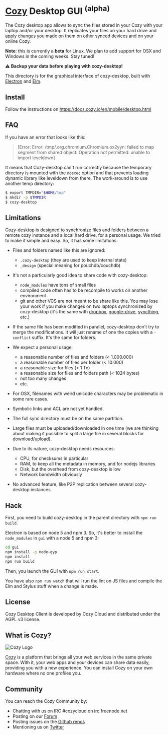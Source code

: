 [Cozy][0] Desktop GUI <sup>(alpha)</sup>
========================================

The Cozy desktop app allows to sync the files stored in your Cozy with your
laptop and/or your desktop. It replicates your files on your hard drive and
apply changes you made on them on other synced devices and on your online Cozy.

**Note**: this is currently a **beta** for Linux. We plan to add support for
OSX and Windows in the coming weeks. Stay tuned!

:warning: **Backup your data before playing with cozy-desktop!**

This directory is for the graphical interface of cozy-desktop, built with
[Electron][8] and [Elm][9].


## Install

Follow the instructions on https://docs.cozy.io/en/mobile/desktop.html


## FAQ

If you have an error that looks like this:

> [Error: Error: /tmp/.org.chromium.Chromium.ox2yyn: failed to map segment from shared object: Operation not permitted: unable to import leveldown]

It means that Cozy-desktop can't run correctly because the temporary directory
is mounted with the `noexec` option and that prevents loading dynamic library
like leveldown from there. The work-around is to use another temp directory:

```bash
$ export TMPDIR="$HOME/tmp"
$ mkdir -p $TMPDIR
$ cozy-desktop
```


## Limitations

Cozy-desktop is designed to synchronize files and folders between a remote
cozy instance and a local hard drive, for a personal usage. We tried to make
it simple and easy. So, it has some limitations:

- Files and folders named like this are ignored:
  - `.cozy-desktop` (they are used to keep internal state)
  - `_design` (special meaning for pouchdb/couchdb)

- It's not a particularly good idea to share code with cozy-desktop:
  - `node_modules` have tons of small files
  - compiled code often has to be recompile to works on another environment
  - git and other VCS are not meant to be share like this. You may lose your
    work if you make changes on two laptops synchronized by cozy-desktop (it's
    the same with [dropbox][1], [google-drive][2], [syncthing][3], etc.)

- If the same file has been modified in parallel, cozy-desktop don't try to
  merge the modifications. It will just rename of one the copies with a
  `-conflict` suffix. It's the same for folders.

- We expect a personal usage:
  - a reasonable number of files and folders (< 1.000.000)
  - a reasonable number of files per folder (< 10.000)
  - a reasonable size for files (< 1 To)
  - a reasonable size for files and folders path (< 1024 bytes)
  - not too many changes
  - etc.

- For OSX, filenames with weird unicode characters may be problematic in some
  rare cases.

- Symbolic links and ACL are not yet handled.

- The full sync directory must be on the same partition.

- Large files must be uploaded/downloaded in one time (we are thinking about
  making it possible to split a large file in several blocks for
  download/upload).

- Due to its nature, cozy-desktop needs resources:
  - CPU, for checksums in particular
  - RAM, to keep all the metadata in memory, and for nodejs libraries
  - Disk, but the overhead from cozy-desktop is low
  - Network bandwidth obviously

- No advanced feature, like P2P replication between several cozy-desktop
  instances.


## Hack

First, you need to build cozy-desktop in the parent directory with `npm run
build`.

Electron is based on node 5 and npm 3. So, it's better to install the
`node_modules` in `gui` with a node 5 and npm 3:

```sh
cd gui
npm install -g node-gyp
npm install
npm run build
```

Then, you launch the GUI with `npm run start`.

You have also `npm run watch` that will run the lint on JS files and compile
the Elm and Stylus stuff when a change is made.


## License

Cozy Desktop Client is developed by Cozy Cloud and distributed under the AGPL
v3 license.


## What is Cozy?

![Cozy Logo][4]

[Cozy][0] is a platform that brings all your web services in the same private
space.  With it, your web apps and your devices can share data easily,
providing you with a new experience. You can install Cozy on your own hardware
where no one profiles you.


## Community

You can reach the Cozy Community by:

* Chatting with us on IRC #cozycloud on irc.freenode.net
* Posting on our [Forum][5]
* Posting issues on the [Github repos][6]
* Mentioning us on [Twitter][7]

[0]: https://cozy.io
[1]: https://github.com/anishathalye/git-remote-dropbox#faq
[2]: https://stackoverflow.com/questions/31984751/google-drive-can-corrupt-repositories-in-github-desktop
[3]: https://forum.syncthing.net/t/is-putting-a-git-workspace-in-a-synced-folder-really-a-good-idea/1774
[4]: https://raw.github.com/cozy/cozy-setup/gh-pages/assets/images/happycloud.png
[5]: https://forum.cozy.io
[6]: https://github.com/cozy/
[7]: https://twitter.com/mycozycloud
[8]: http://electron.atom.io/
[9]: http://elm-lang.org/
